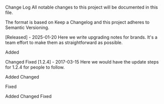 Change Log
All notable changes to this project will be documented in this file.

The format is based on Keep a Changelog and this project adheres to Semantic Versioning.

[Released] - 2025-01-20
Here we write upgrading notes for brands. It's a team effort to make them as straightforward as possible.

Added


Changed
Fixed
[1.2.4] - 2017-03-15
Here we would have the update steps for 1.2.4 for people to follow.

Added
Changed

Fixed

Added
Changed
Fixed

